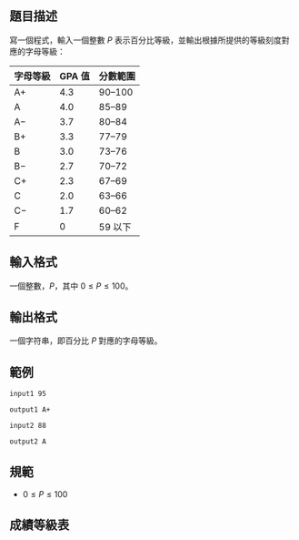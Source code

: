 ## 題目描述
寫一個程式，輸入一個整數 $P$ 表示百分比等級，並輸出根據所提供的等級刻度對應的字母等級：

| 字母等級   | GPA 值 | 分數範圍          |
|----------|--------|------------------|
| A+       | 4.3    | 90–100           |
| A        | 4.0    | 85–89            |
| A−       | 3.7    | 80–84            |
| B+       | 3.3    | 77–79            |
| B        | 3.0    | 73–76            |
| B−       | 2.7    | 70–72            |
| C+       | 2.3    | 67–69            |
| C        | 2.0    | 63–66            |
| C−       | 1.7    | 60–62            |
| F        | 0      | 59 以下           |

## 輸入格式
一個整數，$P$，其中 $0 \leq P \leq 100$。

## 輸出格式
一個字符串，即百分比 $P$ 對應的字母等級。

## 範例

`input1
95
`

`output1
A+
`

`input2
88
`

`output2
A
`

## 規範
- $0 \leq P \leq 100$

## 成績等級表


